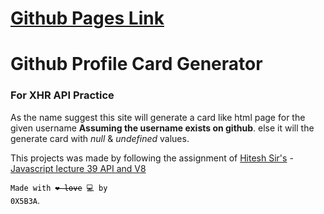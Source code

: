 # [Github Pages Link](https://0x5b3a.github.io/github-card-generator/)

# Github Profile Card Generator
### For XHR API Practice
As the name suggest this site will generate a card like html page for the given username **Assuming the username exists on github**. else it will the generate card with *null* & *undefined* values.  

This projects was made by following the assignment of [Hitesh Sir's](https://github.com/hiteshchoudhary) - [Javascript lecture 39 API and V8](https://youtu.be/pDPAcYdSse8?si=_6xg5vXkb3yXbSiV)

<code style="color : black">Made with ~~❤️ love~~ 💻 by 0X5B3A</code>.